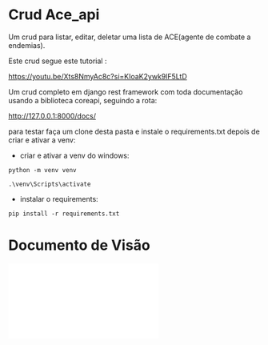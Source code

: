 # Crud Ace_api

Um crud para listar, editar, deletar uma lista de ACE(agente de combate a endemias).

Este crud segue este tutorial :
 
https://youtu.be/Xts8NmyAc8c?si=KIoaK2ywk9lF5LtD 

Um crud completo em django rest framework com toda documentação usando a biblioteca coreapi, seguindo a rota:

http://127.0.0.1:8000/docs/

para testar faça um clone desta pasta e instale o requirements.txt depois de criar e ativar a venv:

- criar e ativar a venv do windows: 


``` python -m venv venv ```

``` .\venv\Scripts\activate ```


- instalar o requirements:

``` pip install -r requirements.txt ```


# Documento de Visão

![Documento de visão](docs/documento_de_visao.md)
